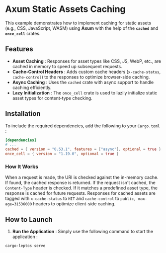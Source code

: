 # Axum Static Assets Caching

This example demonstrates how to implement caching for static assets (e.g., CSS, JavaScript, WASM) using **Axum** with the help of the **`cached`** and **`once_cell`** crates.

## Features

- **Asset Caching** : Responses for asset types like CSS, JS, WebP, etc., are cached in memory to speed up subsequent requests.
- **Cache-Control Headers** : Adds custom cache headers (`x-cache-status`, `cache-control`) to the responses to optimize browser-side caching.
- **Async Caching** : Uses the `cached` crate with async support to handle caching efficiently.
- **Lazy Initialization** : The `once_cell` crate is used to lazily initialize static asset types for content-type checking.

## Installation

To include the required dependencies, add the following to your `Cargo.toml` :

```toml
[dependencies]
# ...
cached = { version = "0.53.1", features = ["async"], optional = true }
once_cell = { version = "1.19.0", optional = true }
```

### How It Works

When a request is made, the URI is checked against the in-memory cache. If found, the cached response is returned. If the request isn't cached, the `Content-Type` header is checked. If it matches a predefined asset type, the response is cached for future requests.
Responses for cached assets are tagged with `x-cache-status` to `HIT` and `cache-control` to `public, max-age=31536000` headers to optimize client-side caching.


## How to Launch

1. **Run the Application** : Simply use the following command to start the application :

```bash
cargo-leptos serve
```